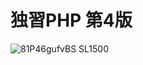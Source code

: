 # 独習PHP 第4版

![81P46gufvBS _SL1500_](https://github.com/MizukiOkushima/PHP8BeginnerExam/assets/95268598/794dec01-5133-4b3a-9aef-dec73065caba)
